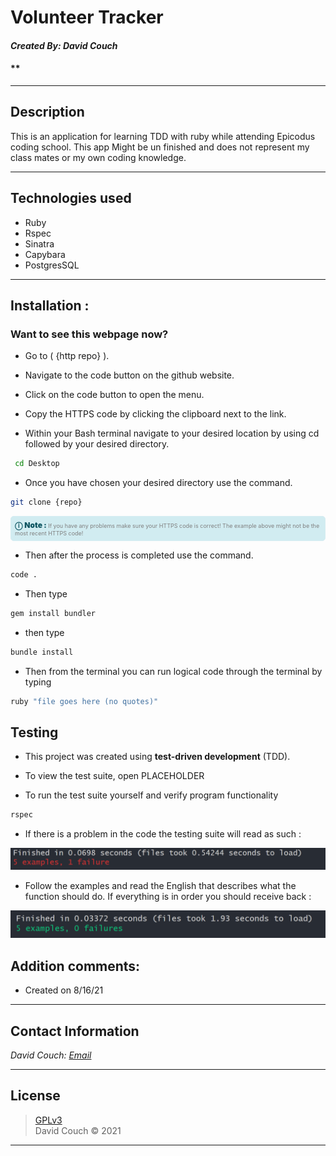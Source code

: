 # Volunteer Tracker
#### *Created By: David Couch*

#### **
* * *

## Description
This is an application for learning TDD with ruby while attending Epicodus coding school. This app Might be un finished and does not represent my class mates or my own coding knowledge.

* * *

## Technologies used

* Ruby
* Rspec
* Sinatra
* Capybara
* PostgresSQL

* * *

## Installation :
### Want to see this webpage now?


* Go to ( {http repo} ).
* Navigate to the code button on the github website.

* Click on the code button to open the menu.

- Copy the HTTPS code by clicking the clipboard next to the link.

- Within your Bash terminal navigate to your desired location by using cd followed by your desired directory.
```bash
 cd Desktop
```

- Once you have chosen your desired directory use the command.
```bash
git clone {repo}
```

<div
  style="
    background-color: #d1ecf1;
    color: grey; padding: 6px;
    font-size: 9px;
    border-radius: 5px;
    border: 1px solid #d4ecf1;
    margin-bottom: 12px"
>
  <span
    style="
      font-size: 12px;
      font-weight: 600;
      color: #0c5460;"
  >
    ⓘ
  </span>
  <span
    style="
      font-size: 12px;
      font-weight: 900;
      color: #0c5460;
      margin-bottom: 24px"
  >
    Note :
  </span>
  If you have any problems make sure your HTTPS code is correct! The example above might not be the most recent HTTPS code!
</div>


* Then after the process is completed use the command.

``` bash
code .
```

* Then type

``` bash
gem install bundler

```
* then type

``` bash
bundle install
```
* Then from the terminal you can run logical code through the terminal by typing
```bash
ruby "file goes here (no quotes)"
```

## Testing
* This project was created using **test-driven development** (TDD).

* To view the test suite, open PLACEHOLDER

* To run the test suite yourself and verify program functionality

```bash
rspec
```

* If there is a problem in the code the testing suite will read as such :

<div>
  <img src="public/img/rspec-f2.PNG" alt="Failing RSpec test">
</div>

* Follow the examples and read the English that describes what the function should do. If everything is in order you should receive back :
<div>
  <img src="public/img/rspec-p.PNG" alt="Passing RSpec test">
</div>

## Addition comments:
* Created on 8/16/21


* * *

## Contact Information
_David Couch: [Email](dcouch440@gmail.com)_
* * *

## License
> [GPLv3](https://choosealicense.com/licenses/gpl-3.0/)\
> David Couch &copy; 2021
* * *
